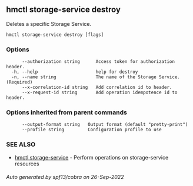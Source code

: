 ## hmctl storage-service destroy

Deletes a specific Storage Service.

```
hmctl storage-service destroy [flags]
```

### Options

```
      --authorization string      Access token for authorization header.
  -h, --help                      help for destroy
  -n, --name string               The name of the Storage Service. (Required)
      --x-correlation-id string   Add correlation id to header.
      --x-request-id string       Add operation idempotence id to header.
```

### Options inherited from parent commands

```
      --output-format string   Output format (default "pretty-print")
      --profile string         Configuration profile to use
```

### SEE ALSO

* [hmctl storage-service](hmctl_storage-service.md)	 - Perform operations on storage-service resources

###### Auto generated by spf13/cobra on 26-Sep-2022
